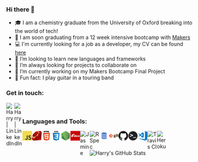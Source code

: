### Hi there 👋
- 🎓 I am a chemistry graduate from the University of Oxford breaking into the world of tech!
- 📖 I am soon graduating from a 12 week intensive bootcamp with [Makers](https://makers.tech/about-us/)
- 💻 I'm currently looking for a job as a developer, my CV can be found [here](https://github.com/harrylb14/GitHub-CV)
- 🌱 I’m looking to learn new languages and frameworks
- 👯 I’m always looking for projects to collaborate on
- 🔭 I’m currently working on my Makers Bootcamp Final Project
- 🎸 Fun fact: I play guitar in a touring band
  <br/>

### Get in touch: 
[<img align="left" alt="Harry | LinkedIn" width="22px" src="https://www.iconfinder.com/data/icons/logotypes/32/square-linkedin-512.png" target='_blank'/>](https://www.linkedin.com/in/harry-lingard-bright-884b24168/)
[<img align="left" alt="Harry | LinkedIn" width="22px" src="https://i0.wp.com/pinkeyegraphics.co.uk/wp-content/uploads/Gmail-icon.png?fit=512%2C512&ssl=1" />](mailto:harry.lingardbright@gmail.com)
<br/>

### Languages and Tools:
<img align="left" alt="JavaScript" width="26px" src="https://raw.githubusercontent.com/github/explore/80688e429a7d4ef2fca1e82350fe8e3517d3494d/topics/javascript/javascript.png" />
<img align="left" alt="Ruby" width="26px" src="https://raw.githubusercontent.com/github/explore/80688e429a7d4ef2fca1e82350fe8e3517d3494d/topics/ruby/ruby.png" />
<img align="left" alt="HTML5" width="26px" src="https://raw.githubusercontent.com/github/explore/80688e429a7d4ef2fca1e82350fe8e3517d3494d/topics/html/html.png" />
<img align="left" alt="CSS3" width="26px" src="https://raw.githubusercontent.com/github/explore/80688e429a7d4ef2fca1e82350fe8e3517d3494d/topics/css/css.png" />
<img align="left" alt="Node.js" width="26px" src="https://raw.githubusercontent.com/github/explore/80688e429a7d4ef2fca1e82350fe8e3517d3494d/topics/nodejs/nodejs.png" />
<img align="left" alt="Rails" width="26px" src="https://raw.githubusercontent.com/github/explore/80688e429a7d4ef2fca1e82350fe8e3517d3494d/topics/rails/rails.png" />
<img align="left" alt="Jasmine" width="26px" src="https://i.imgur.com/NPme51t.png" />
<img align="left" alt="RSpec" width="26px" src="https://dmlaziuk.github.io/images/rspec.png" />
<img align="left" alt="SQL" width="26px" src="https://raw.githubusercontent.com/github/explore/80688e429a7d4ef2fca1e82350fe8e3517d3494d/topics/sql/sql.png" />
<img align="left" alt="Git" width="26px" src="https://raw.githubusercontent.com/github/explore/80688e429a7d4ef2fca1e82350fe8e3517d3494d/topics/git/git.png" />
<img align="left" alt="GitHub" width="26px" src="https://raw.githubusercontent.com/github/explore/78df643247d429f6cc873026c0622819ad797942/topics/github/github.png" />
<img align="left" alt="Terminal" width="26px" src="https://raw.githubusercontent.com/github/explore/80688e429a7d4ef2fca1e82350fe8e3517d3494d/topics/terminal/terminal.png" />
<img align="left" alt="Visual Studio Code" width="26px" src="https://raw.githubusercontent.com/github/explore/80688e429a7d4ef2fca1e82350fe8e3517d3494d/topics/visual-studio-code/visual-studio-code.png" />
<img align="left" alt="Travis CI" width="26px" src="https://travis-ci.org/images/logos/TravisCI-Mascot-1.png" />
<img align="left" alt="Heroku" width="26px" src="https://cdn.iconscout.com/icon/free/png-512/heroku-5-569467.png" />
<br/>
<br/>

![Harry's GitHub Stats](https://github-readme-stats.vercel.app/api?username=harrylb14&count_private=true&show_icons=true&theme=vue)
